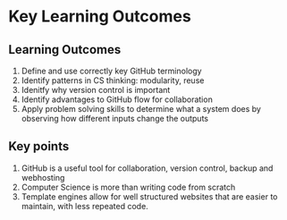 # Key Learning Outcomes

## Learning Outcomes

1. Define and use correctly key GitHub terminology
1. Identify patterns in CS thinking: modularity, reuse
1. Idenitfy why version control is important
1. Identify advantages to GitHub flow for collaboration
1. Apply problem solving skills to determine what a system does by observing how different inputs change the outputs


## Key points

1. GitHub is a useful tool for collaboration, version control, backup and webhosting
1. Computer Science is more than writing code from scratch
1. Template engines allow for well structured websites that are easier to maintain, with less repeated code. 
